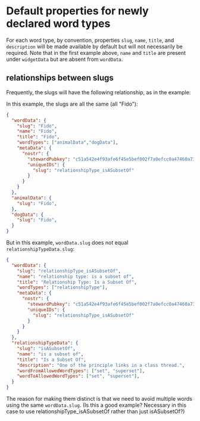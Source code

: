 Default properties for newly declared word types
=====

For each word type, by convention, properties `slug`, `name`, `title`, and `description` will be made available by default but will not necessarily be required. Note that in the first example above, `name` and `title` are present under `widgetData` but are absent from `wordData`.

## relationships between slugs

Frequently, the slugs will have the following relationship, as in the example:

In this example, the slugs are all the same (all "Fido"):

```json
{
  "wordData": {
    "slug": "Fido",
    "name": "Fido",
    "title": "Fido",
    "wordTypes": ["animalData","dogData"],
    "metaData": {
      "nostr": {
        "stewardPubkey": "c51a542e4f93afe6f45e5bef002f7a0efcc0a47460a736654c0bee5402c482fa",
        "uniqueIDs": {
          "slug": "relationshipType_isASubsetOf"
        }
      }
    }
  },
  "animalData": {
    "slug": "Fido",
  },
  "dogData": {
    "slug": "Fido",
  }
}
```

But in this example, `wordData.slug` does not equal `relationshipTypeData.slug`:

```json
{
  "wordData": {
    "slug": "relationshipType_isASubsetOf",
    "name": "relationship type: is a subset of",
    "title": "Relationship Type: Is a Subset Of",
    "wordTypes": ["relationshipType"],
    "metaData": {
      "nostr": {
        "stewardPubkey": "c51a542e4f93afe6f45e5bef002f7a0efcc0a47460a736654c0bee5402c482fa",
        "uniqueIDs": {
          "slug": "relationshipType_isASubsetOf"
        }
      }
    }
  },
  "relationshipTypeData": {
    "slug": "isASubsetOf",
    "name": "is a subset of",
    "title": "Is a Subset Of",
    "description": "One of the principle links in a class thread.",
    "wordFromAllowedWordTypes": ["set", "superset"],
    "wordToAllowedWordTypes": ["set", "superset"],
  }
}
```

The reason for making them distinct is that we need to avoid multiple words using the same `wordData.slug`. (Is this a good example? Necessary in this case to use relationshipType_isASubsetOf rather than just isASubsetOf?)
